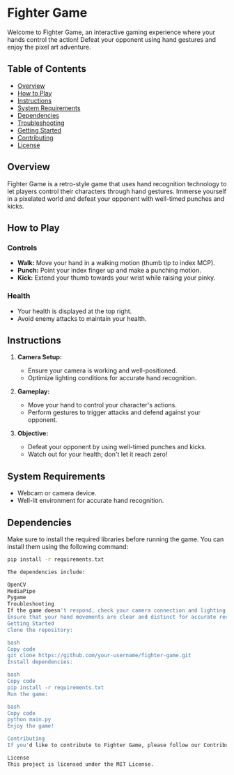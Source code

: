 # Fighter Game

Welcome to Fighter Game, an interactive gaming experience where your hands control the action! Defeat your opponent using hand gestures and enjoy the pixel art adventure.

## Table of Contents
- [Overview](#overview)
- [How to Play](#how-to-play)
- [Instructions](#instructions)
- [System Requirements](#system-requirements)
- [Dependencies](#dependencies)
- [Troubleshooting](#troubleshooting)
- [Getting Started](#getting-started)
- [Contributing](#contributing)
- [License](#license)

## Overview

Fighter Game is a retro-style game that uses hand recognition technology to let players control their characters through hand gestures. Immerse yourself in a pixelated world and defeat your opponent with well-timed punches and kicks.

## How to Play

### Controls
- **Walk:** Move your hand in a walking motion (thumb tip to index MCP).
- **Punch:** Point your index finger up and make a punching motion.
- **Kick:** Extend your thumb towards your wrist while raising your pinky.

### Health
- Your health is displayed at the top right.
- Avoid enemy attacks to maintain your health.

## Instructions

1. **Camera Setup:**
   - Ensure your camera is working and well-positioned.
   - Optimize lighting conditions for accurate hand recognition.

2. **Gameplay:**
   - Move your hand to control your character's actions.
   - Perform gestures to trigger attacks and defend against your opponent.

3. **Objective:**
   - Defeat your opponent by using well-timed punches and kicks.
   - Watch out for your health; don't let it reach zero!

## System Requirements

- Webcam or camera device.
- Well-lit environment for accurate hand recognition.

## Dependencies

Make sure to install the required libraries before running the game. You can install them using the following command:

```bash
pip install -r requirements.txt

The dependencies include:

OpenCV
MediaPipe
Pygame
Troubleshooting
If the game doesn't respond, check your camera connection and lighting conditions.
Ensure that your hand movements are clear and distinct for accurate recognition.
Getting Started
Clone the repository:

bash
Copy code
git clone https://github.com/your-username/fighter-game.git
Install dependencies:

bash
Copy code
pip install -r requirements.txt
Run the game:

bash
Copy code
python main.py
Enjoy the game!

Contributing
If you'd like to contribute to Fighter Game, please follow our Contribution Guidelines.

License
This project is licensed under the MIT License.
